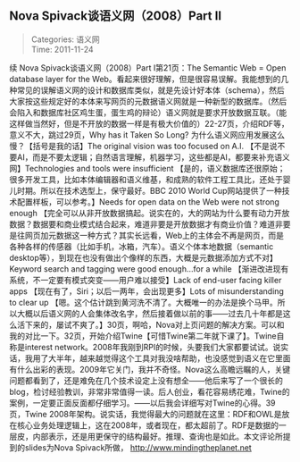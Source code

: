 Nova Spivack谈语义网（2008）Part II
---
    
> Categories: 语义网  
> Time: 2011-11-24
    
续 Nova Spivack谈语义网（2008）Part I第21页：The Semantic Web = Open database layer for the Web。看起来很好理解，但是很容易误解。我能想到的几种常见的误解语义网的设计和数据库类似，就是先设计好本体（schema），然后大家按这些规定好的本体来写网页的元数据语义网就是一种新型的数据库。（然后会陷入和数据库社区鸡生蛋，蛋生鸡的辩论）语义网就是要求开放数据互联。（能这样做当然好，但是不开放的数据一样是有极大价值的）22-27页，介绍RDF等，意义不大，跳过29页，Why has it Taken So Long? 为什么语义网应用发展这么慢？【括号是我的话】The original vision was too focused on A.I. 【不是说不要AI，而是不要太逻辑；自然语言理解，机器学习，这些都是AI，都要来补充语义网】Technologies and tools were insufficient 【是的，语义数据库还很原始；很多开发工具，比如本体编辑器和语义维基，和成熟的软件工程工具比，还处于婴儿时期。所以在技术选型上，保守最好。BBC 2010 World Cup网站提供了一种技术配置样板，可以参考。】Needs for open data on the Web were not strong enough 【完全可以从非开放数据搞起。说实在的，大的网站为什么要有动力开放数据？数据要和商业模式结合起来，难道非要是开放数据才有商业价值？难道非要是往网页加元数据这一种方式？其实长远看，Web上的主体会不再是网页，而是各种各样的传感器（比如手机，冰箱，汽车）。语义个体本地数据（semantic desktop等），到现在也没有做出个像样的东西，大概是元数据添加方式不对】Keyword search and tagging were good enough…for a while 【渐进改进现有系统，不一定要有模式突变——用户难以接受】Lack of end-user facing killer apps 【现在有了，Siri；以后一两年，会出现更多】Lots of misunderstanding to clear up 【嗯。这个估计跳到黄河洗不清了。大概唯一的办法是换个马甲。所以大概以后语义网的人会集体改名字，然后接着做以前的事——过去几十年都是这么活下来的，屡试不爽了。】30页，啊哈，Nova对上页问题的解决方案。可以和我的对比一下。32页，开始介绍Twine【可惜Twine第二年就下课了】。Twine自称是interest network。2008年我刚到RPI的时候，头要我们大家都要试试。说实话，我用了大半年，越来越觉得这个工具对我没啥帮助，也没感觉到语义在它里面有什么出彩的表现。2009年它关门，我并不奇怪。Nova这么高瞻远瞩的人，关键问题都看到了，还是难免在几个技术设定上没有想全——他后来写了一个很长的blog，检讨经验教训，非常非常值得一读。后人创业，看花容易绣花难，Twine的案例，一定要正面反面都仔细学习。——以后我会详细写对Twine的心得。39页，Twine 2008年架构。说实话，我觉得最大的问题就在这里：RDF和OWL是放在核心业务处理逻辑上，这在2008年，或者现在，都太超前了。RDF是数据的一层皮，内部表示，还是用更保守的结构最好。推理、查询也是如此。本文评论所提到的slides为Nova Spivack所做， http://www.mindingtheplanet.net     
    